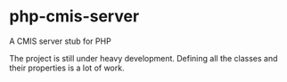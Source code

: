 php-cmis-server
===============

A CMIS server stub for PHP

The project is still under heavy development. Defining all the classes and their properties is a lot of work. 